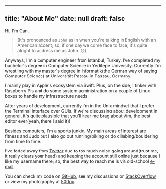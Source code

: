 
---
title: "About Me"
date: null
draft: false
---

Hi, I'm Can.

> (It's pronounced as `John` as in when you're talking in English with an American accent; so, if one day we come face to face, it's quite alright to address me as John. 😏)

Anyways, I'm a computer engineer from Istanbul, Turkey. I've completed my bachelor's degree in Computer Science in Yeditepe University. Currently I'm wrestling with my master's degree in Informatik(the German way of saying Computer Science) at Universität Passau in Passau, Germany.

I mainly play in Apple's ecosystem via Swift. Plus, on the side, I tinker with Raspberry Pis and do some system administration on a couple of Linux boxes to handle my infrastructure needs.

After years of development, currently I'm in the Unix mindset that I prefer the Terminal interface over GUIs. If we're discussing about development in general, it's quite plausible that you'll hear me brag about Vim, the best editor ever(yeah, there I said it)!

Besides computers, I'm a sports junkie. My main areas of interest are fitness and Judo but I also go out running/biking or do climbing/bouldering from time to time.

I've faded away from [Twitter](https://twitter.com/cansurmeli/) due to too much noise going around(trust me, it really clears your head) and keeping the account still online just because I like my username there; so, the best way to reach me is via old-school [e-mail](mailto:cansurmeli@outlook.com).

You can check my code on [GitHub](https://github.com/cansurmeli/), see my discussions on [StackOverflow](https://stackoverflow.com/users/1169053/can) or view my photography at [500px](https://500px.com/c_surmeli).
